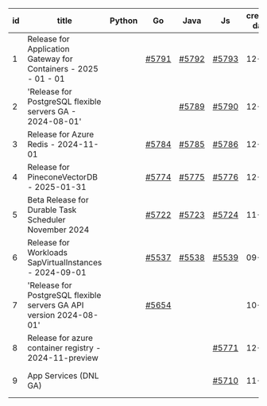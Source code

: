 | id | title | Python | Go | Java | Js | created date | target date | status |
| ------ | ------ | ------ | ------ | ------ | ------ | ------ | ------ | :-----: |
| 1 | Release for Application Gateway for Containers - 2025 - 01 - 01  |  | [#5791](https://github.com/Azure/sdk-release-request/issues/5791)  | [#5792](https://github.com/Azure/sdk-release-request/issues/5792)  | [#5793](https://github.com/Azure/sdk-release-request/issues/5793)  | 12-26 | 01-24 |  |
| 2 | 'Release for PostgreSQL flexible servers GA - 2024-08-01'  |  |  | [#5789](https://github.com/Azure/sdk-release-request/issues/5789)  | [#5790](https://github.com/Azure/sdk-release-request/issues/5790)  | 12-24 | 01-07 |  |
| 3 | Release for Azure Redis - 2024-11-01  |  | [#5784](https://github.com/Azure/sdk-release-request/issues/5784)  | [#5785](https://github.com/Azure/sdk-release-request/issues/5785)  | [#5786](https://github.com/Azure/sdk-release-request/issues/5786)  | 12-16 | 01-23 |  |
| 4 | Release for PineconeVectorDB - 2025-01-31  |  | [#5774](https://github.com/Azure/sdk-release-request/issues/5774)  | [#5775](https://github.com/Azure/sdk-release-request/issues/5775)  | [#5776](https://github.com/Azure/sdk-release-request/issues/5776)  | 12-11 | 01-24 |  |
| 5 | Beta Release for Durable Task Scheduler November 2024  |  | [#5722](https://github.com/Azure/sdk-release-request/issues/5722)  | [#5723](https://github.com/Azure/sdk-release-request/issues/5723)  | [#5724](https://github.com/Azure/sdk-release-request/issues/5724)  | 11-15 | 02-21 |  |
| 6 | Release for Workloads SapVirtualInstances - 2024-09-01  |  | [#5537](https://github.com/Azure/sdk-release-request/issues/5537)  | [#5538](https://github.com/Azure/sdk-release-request/issues/5538)  | [#5539](https://github.com/Azure/sdk-release-request/issues/5539)  | 09-27 | 01-24 | Hold on by JS/Go/ |
| 7 | 'Release for PostgreSQL flexible servers GA API version 2024-08-01'  |  | [#5654](https://github.com/Azure/sdk-release-request/issues/5654)  |  |  | 10-29 | 11-05 |  |
| 8 | Release for azure container registry - 2024-11-preview  |  |  |  | [#5771](https://github.com/Azure/sdk-release-request/issues/5771)  | 12-09 | 01-25 | Hold on by JS/ |
| 9 | App Services (DNL GA)  |  |  |  | [#5710](https://github.com/Azure/sdk-release-request/issues/5710)  | 11-11 | 01-25 | Hold on by JS/ |
